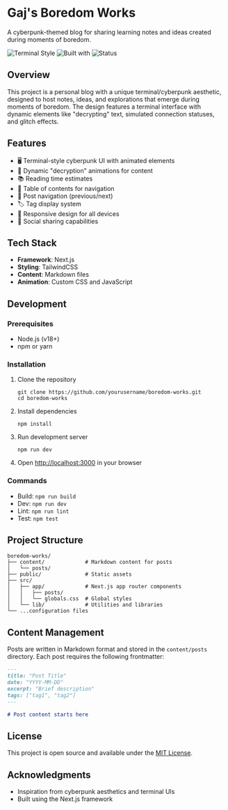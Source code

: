 # Gaj's Boredom Works

A cyberpunk-themed blog for sharing learning notes and ideas created during moments of boredom.

![Terminal Style](https://img.shields.io/badge/Style-Cyberpunk%20Terminal-50fa7b)
![Built with](https://img.shields.io/badge/Built%20with-Next.js-black)
![Status](https://img.shields.io/badge/Status-Active-bd93f9)

## Overview

This project is a personal blog with a unique terminal/cyberpunk aesthetic, designed to host notes, ideas, and explorations that emerge during moments of boredom. The design features a terminal interface with dynamic elements like "decrypting" text, simulated connection statuses, and glitch effects.

## Features

- 🖥️ Terminal-style cyberpunk UI with animated elements
- 🔐 Dynamic "decryption" animations for content
- 📚 Reading time estimates
- 🧭 Table of contents for navigation
- 🔄 Post navigation (previous/next)
- 🏷️ Tag display system
- 📱 Responsive design for all devices
- 🔗 Social sharing capabilities

## Tech Stack

- **Framework**: Next.js
- **Styling**: TailwindCSS
- **Content**: Markdown files
- **Animation**: Custom CSS and JavaScript

## Development

### Prerequisites

- Node.js (v18+)
- npm or yarn

### Installation

1. Clone the repository
   ```
   git clone https://github.com/yourusername/boredom-works.git
   cd boredom-works
   ```

2. Install dependencies
   ```
   npm install
   ```

3. Run development server
   ```
   npm run dev
   ```

4. Open [http://localhost:3000](http://localhost:3000) in your browser

### Commands

- Build: `npm run build` 
- Dev: `npm run dev`
- Lint: `npm run lint`
- Test: `npm test`

## Project Structure

```
boredom-works/
├── content/             # Markdown content for posts
│   └── posts/
├── public/              # Static assets
├── src/
│   ├── app/             # Next.js app router components
│   │   ├── posts/
│   │   └── globals.css  # Global styles
│   └── lib/             # Utilities and libraries
└── ...configuration files
```

## Content Management

Posts are written in Markdown format and stored in the `content/posts` directory. Each post requires the following frontmatter:

```md
---
title: "Post Title"
date: "YYYY-MM-DD"
excerpt: "Brief description"
tags: ["tag1", "tag2"]
---

# Post content starts here
```

## License

This project is open source and available under the [MIT License](LICENSE).

## Acknowledgments

- Inspiration from cyberpunk aesthetics and terminal UIs
- Built using the Next.js framework